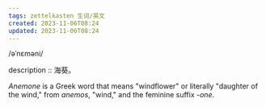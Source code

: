 ```yaml
---
tags: zettelkasten 生词/英文
created: 2023-11-06T08:24
updated: 2023-11-06T08:24
---
```

/əˈnɛməni/

description :: 海葵。

_Anemone_ is a Greek word that means "windflower" or literally "daughter of the wind," from _anemos_, "wind," and the feminine suffix _-one_.